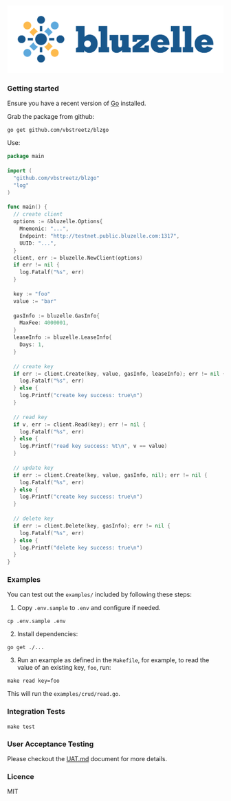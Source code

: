 ![](https://raw.githubusercontent.com/bluzelle/api/master/source/images/Bluzelle%20-%20Logo%20-%20Big%20-%20Colour.png)

### Getting started

Ensure you have a recent version of [Go](https://golang.org) installed.

Grab the package from github:

```
go get github.com/vbstreetz/blzgo
```

Use:

```go
package main

import (
  "github.com/vbstreetz/blzgo"
  "log"
)

func main() {
  // create client
  options := &bluzelle.Options{
    Mnemonic: "...",
    Endpoint: "http://testnet.public.bluzelle.com:1317",
    UUID: "...",
  }
  client, err := bluzelle.NewClient(options)
  if err != nil {
    log.Fatalf("%s", err)
  }

  key := "foo"
  value := "bar"

  gasInfo := bluzelle.GasInfo{
    MaxFee: 4000001,
  }
  leaseInfo := bluzelle.LeaseInfo{
    Days: 1,
  }

  // create key
  if err := client.Create(key, value, gasInfo, leaseInfo); err != nil {
    log.Fatalf("%s", err)
  } else {
    log.Printf("create key success: true\n")
  }

  // read key
  if v, err := client.Read(key); err != nil {
    log.Fatalf("%s", err)
  } else {
    log.Printf("read key success: %t\n", v == value)
  }

  // update key
  if err := client.Create(key, value, gasInfo, nil); err != nil {
    log.Fatalf("%s", err)
  } else {
    log.Printf("create key success: true\n")
  }

  // delete key
  if err := client.Delete(key, gasInfo); err != nil {
    log.Fatalf("%s", err)
  } else {
    log.Printf("delete key success: true\n")
  }
}
```

### Examples

You can test out the `examples/` included by following these steps:

1. Copy `.env.sample` to `.env` and configure if needed.

```
cp .env.sample .env
```

2. Install dependencies:

```
go get ./...
```

3. Run an example as defined in the `Makefile`, for example, to read the value of an existing key, `foo`, run:

```
make read key=foo
```

This will run the `examples/crud/read.go`.

### Integration Tests

```
make test
```

### User Acceptance Testing

Please checkout the [UAT.md](https://github.com/vbstreetz/blzgo/blob/master/UAT.md) document for more details.

### Licence

MIT
